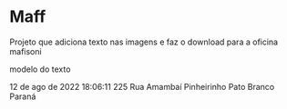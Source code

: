 # Maff

Projeto que adiciona texto nas imagens e faz o download para a oficina mafisoni

modelo do texto

12 de ago de 2022 18:06:11
225 Rua Amambaí
Pinheirinho
Pato Branco
Paraná
